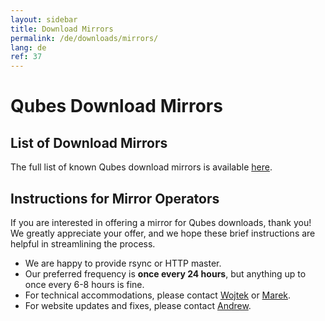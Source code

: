 ```yaml
---
layout: sidebar
title: Download Mirrors
permalink: /de/downloads/mirrors/
lang: de
ref: 37
---
```


Qubes Download Mirrors
======================

List of Download Mirrors
------------------------

The full list of known Qubes download mirrors is available [here][mirror-list].

Instructions for Mirror Operators
---------------------------------

If you are interested in offering a mirror for Qubes downloads, thank you!
We greatly appreciate your offer, and we hope these brief instructions are
helpful in streamlining the process.

 * We are happy to provide rsync or HTTP master.
 * Our preferred frequency is **once every 24 hours**, but anything up to once
   every 6-8 hours is fine.
 * For technical accommodations, please contact [Wojtek] or [Marek].
 * For website updates and fixes, please contact [Andrew].


[mirror-list]: /de/downloads/#mirrors
[Wojtek]: /de/team/#wojtek-porczyk
[Marek]: /de/team/#marek-marczykowski-górecki
[Andrew]: /de/team/#andrew-david-wong
